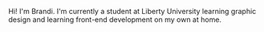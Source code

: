 Hi! I'm Brandi. I'm currently a student at Liberty University learning graphic design and learning front-end development on my own at home.
